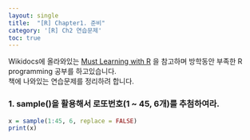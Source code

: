 ```yaml
---
layout: single
title:  "[R] Chapter1. 준비"
category: '[R] Ch2 연습문제'
toc: true
---
```



Wikidocs에 올라와있는 [Must Learning with R](https://wikidocs.net/book/4315) 을 참고하며 방학동안 부족한 R programming 공부를 하고있습니다.<br/>
책에 나와있는 연습문제를 정리하려 합니다.


### 1. sample()을 활용해서 로또번호(1 ~ 45, 6개)를 추첨하여라.

```R
x = sample(1:45, 6, replace = FALSE)
print(x)
```
